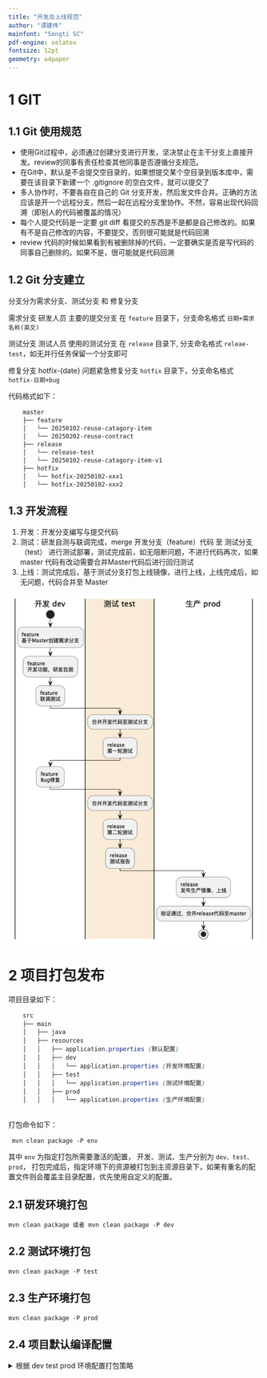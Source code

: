 ```yaml
---
title: "开发及上线规范"
author: "谭建伟"
mainfont: "Songti SC"
pdf-engine: xelatex
fontsize: 12pt
geometry: a4paper
---
```

# 1 GIT

## 1.1 Git 使用规范

- 使用Git过程中，必须通过创建分支进行开发，坚决禁止在主干分支上直接开发。review的同事有责任检查其他同事是否遵循分支规范。
- 在Git中，默认是不会提交空目录的，如果想提交某个空目录到版本库中，需要在该目录下新建一个
    .gitignore 的空白文件，就可以提交了
- 多人协作时，不要各自在自己的 Git
    分支开发，然后发文件合并。正确的方法应该是开一个远程分支，然后一起在远程分支里协作。不然，容易出现代码回溯（即别人的代码被覆盖的情况）
- 每个人提交代码是一定要 git diff
    看提交的东西是不是都是自己修改的。如果有不是自己修改的内容，不要提交，否则很可能就是代码回溯
- review
    代码的时候如果看到有被删除掉的代码，一定要确实是否是写代码的同事自己删除的。如果不是，很可能就是代码回溯

## 1.2 Git 分支建立

分支分为需求分支、测试分支 和 修复分支

需求分支 研发人员 主要的提交分支 在 `feature` 目录下，分支命名格式
`日期+需求名称(英文)`

测试分支 测试人员 使用的测试分支 在 `release` 目录下, 分支命名格式
`releae-test`，如无并行任务保留一个分支即可

修复分支 hotfix-{date} 问题紧急修复分支 `hotfix` 目录下，分支命名格式
`hotfix-日期+bug`


代码格式如下：
```text
    master
    ├── feature
    │   └── 20250102-reuse-catagory-item 
    │   └── 20250202-reuse-contract
    ├── release 
    │   └── release-test
    │   └── 20250102-reuse-catagory-item-v1
    ├── hotfix
    │   └── hotfix-20250102-xxx1
    │   └── hotfix-20250102-xxx2
```

## 1.3 开发流程
1.  开发：开发分支编写与提交代码
2.  测试：研发自测与联调完成，merge 开发分支（feature）代码 至
    测试分支（test）
    进行测试部署，测试完成前，如无阻断问题，不进行代码再次，如果 master
    代码有改动需要合并Master代码后进行回归测试
3.  上线：测试完成后，基于测试分支打包上线镜像，进行上线，上线完成后，如无问题，代码合并至
    Master

![开发上线流程-代码合并流程.png](plantuml-res/%E5%BC%80%E5%8F%91%E4%B8%8A%E7%BA%BF%E6%B5%81%E7%A8%8B-%E4%BB%A3%E7%A0%81%E5%90%88%E5%B9%B6%E6%B5%81%E7%A8%8B.png)

# 2 项目打包发布

项目目录如下：

``` scss
    src
    ├── main
    │   ├── java
    │   ├── resources
    │   │   ├── application.properties (默认配置)
    │   │   ├── dev
    │   │   │   └── application.properties (开发环境配置)
    │   │   ├── test
    │   │   │   └── application.properties (测试环境配置)
    │   │   ├── prod
    │   │   │   └── application.properties (生产环境配置)
```
<br />
打包命令如下：

```shell
 mvn clean package -P env
```

其中 `env` 为指定打包所需要激活的配置， 开发、测试、生产分别为
`dev、test、prod`，
打包完成后，指定环境下的资源被打包到主资源目录下，如果有重名的配置文件则会覆盖主目录配置，优先使用自定义的配置。

## 2.1 研发环境打包

    mvn clean package 或者 mvn clean package -P dev

## 2.2 测试环境打包

    mvn clean package -P test

## 2.3 生产环境打包

    mvn clean package -P prod

## 2.4 项目默认编译配置

<details>
<summary>
根据 dev test prod 环境配置打包策略
</summary>

``` xml
<profiles>
    <!-- 开发环境 -->
    <profile>
        <id>dev</id>
        <activation>
            <activeByDefault>true</activeByDefault> <!-- 默认激活开发环境 -->
        </activation>
        <build>
            <resources>
                <resource>
                    <directory>src/main/resources/dev</directory>
                    <filtering>false</filtering>
                </resource>
            </resources>
        </build>
    </profile>
    <!-- 测试环境 -->
    <profile>
        <id>test</id>
        <build>
            <resources>
                <!-- 测试资源 -->
                <resource>
                    <directory>src/main/resources/test</directory>
                    <filtering>false</filtering>
                </resource>
            </resources>
        </build>
    </profile>
    <!-- 生产环境 -->
    <profile>
        <id>prod</id>
        <build>
            <resources>
                <resource>
                    <directory>src/main/resources/prod</directory>
                    <filtering>false</filtering>
                </resource>
            </resources>
        </build>
    </profile>
</profiles>
```

</details>

<br />
<br />
<br />
<br />
